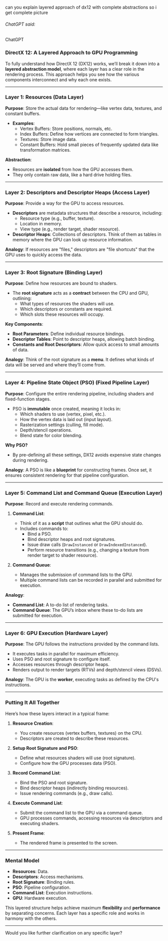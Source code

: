can you explain layered approach of dx12 with complete abstractions so i get complete picture

###### ChatGPT said:

ChatGPT

### **DirectX 12: A Layered Approach to GPU Programming**

To fully understand how DirectX 12 (DX12) works, we’ll break it down into a **layered abstraction model**, where each layer has a clear role in the rendering process. This approach helps you see how the various components interconnect and why each one exists.

---

### **Layer 1: Resources (Data Layer)**

**Purpose**: Store the actual data for rendering—like vertex data, textures, and constant buffers.

- **Examples**:
    - Vertex Buffers: Store positions, normals, etc.
    - Index Buffers: Define how vertices are connected to form triangles.
    - Textures: Store image data.
    - Constant Buffers: Hold small pieces of frequently updated data like transformation matrices.

**Abstraction**:

- Resources are **isolated** from how the GPU accesses them.
- They only contain raw data, like a hard drive holding files.

---

### **Layer 2: Descriptors and Descriptor Heaps (Access Layer)**

**Purpose**: Provide a way for the GPU to access resources.

- **Descriptors** are metadata structures that describe a resource, including:
    - Resource type (e.g., buffer, texture).
    - Location in memory.
    - View type (e.g., render target, shader resource).
- **Descriptor Heaps**: Collections of descriptors. Think of them as tables in memory where the GPU can look up resource information.

**Analogy**: If resources are "files," descriptors are "file shortcuts" that the GPU uses to quickly access the data.

---

### **Layer 3: Root Signature (Binding Layer)**

**Purpose**: Define how resources are bound to shaders.

- The **root signature** acts as a **contract** between the CPU and GPU, outlining:
    - What types of resources the shaders will use.
    - Which descriptors or constants are required.
    - Which slots these resources will occupy.

**Key Components**:

- **Root Parameters**: Define individual resource bindings.
- **Descriptor Tables**: Point to descriptor heaps, allowing batch binding.
- **Constants and Root Descriptors**: Allow quick access to small amounts of data.

**Analogy**: Think of the root signature as a **menu**. It defines what kinds of data will be served and where they’ll come from.

---

### **Layer 4: Pipeline State Object (PSO) (Fixed Pipeline Layer)**

**Purpose**: Configure the entire rendering pipeline, including shaders and fixed-function stages.

- PSO is **immutable** once created, meaning it locks in:
    - Which shaders to use (vertex, pixel, etc.).
    - How the vertex data is laid out (input layout).
    - Rasterization settings (culling, fill mode).
    - Depth/stencil operations.
    - Blend state for color blending.

**Why PSO?**

- By pre-defining all these settings, DX12 avoids expensive state changes during rendering.

**Analogy**: A PSO is like a **blueprint** for constructing frames. Once set, it ensures consistent rendering for that pipeline configuration.

---

### **Layer 5: Command List and Command Queue (Execution Layer)**

**Purpose**: Record and execute rendering commands.

1. **Command List**:
    
    - Think of it as a **script** that outlines what the GPU should do.
    - Includes commands to:
        - Bind a PSO.
        - Bind descriptor heaps and root signatures.
        - Issue draw calls (`DrawInstanced` or `DrawIndexedInstanced`).
        - Perform resource transitions (e.g., changing a texture from render target to shader resource).
2. **Command Queue**:
    
    - Manages the submission of command lists to the GPU.
    - Multiple command lists can be recorded in parallel and submitted for execution.

**Analogy**:

- **Command List**: A to-do list of rendering tasks.
- **Command Queue**: The GPU’s inbox where these to-do lists are submitted for execution.

---

### **Layer 6: GPU Execution (Hardware Layer)**

**Purpose**: The GPU follows the instructions provided by the command lists.

- It executes tasks in parallel for maximum efficiency.
- Uses PSO and root signature to configure itself.
- Accesses resources through descriptor heaps.
- Renders output to render targets (RTVs) and depth/stencil views (DSVs).

**Analogy**: The GPU is the **worker**, executing tasks as defined by the CPU's instructions.

---

### **Putting It All Together**

Here’s how these layers interact in a typical frame:

1. **Resource Creation**:
    
    - You create resources (vertex buffers, textures) on the CPU.
    - Descriptors are created to describe these resources.
2. **Setup Root Signature and PSO**:
    
    - Define what resources shaders will use (root signature).
    - Configure how the GPU processes data (PSO).
3. **Record Command List**:
    
    - Bind the PSO and root signature.
    - Bind descriptor heaps (indirectly binding resources).
    - Issue rendering commands (e.g., draw calls).
4. **Execute Command List**:
    
    - Submit the command list to the GPU via a command queue.
    - GPU processes commands, accessing resources via descriptors and executing shaders.
5. **Present Frame**:
    
    - The rendered frame is presented to the screen.

---

### **Mental Model**

- **Resources**: Data.
- **Descriptors**: Access mechanisms.
- **Root Signature**: Binding rules.
- **PSO**: Pipeline configuration.
- **Command List**: Execution instructions.
- **GPU**: Hardware execution.

This layered structure helps achieve maximum **flexibility** and **performance** by separating concerns. Each layer has a specific role and works in harmony with the others.

---

Would you like further clarification on any specific layer?